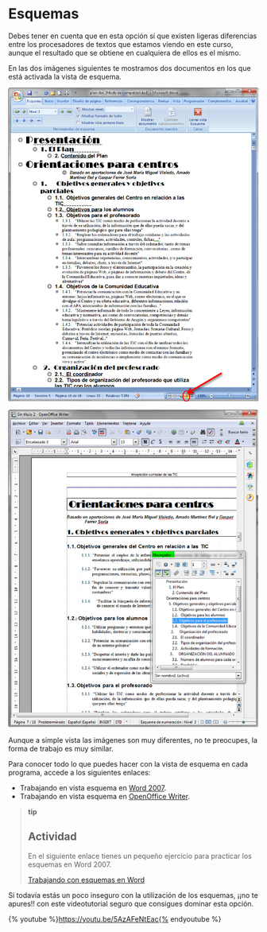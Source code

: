 # Esquemas

Debes tener en cuenta que en esta opción sí que existen ligeras diferencias entre los procesadores de textos que estamos viendo en este curso, aunque el resultado que se obtiene en cualquiera de ellos es el mismo.

En las dos imágenes siguientes te mostramos dos documentos en los que está activada la vista de esquema.


![5.12. Vista esquema en Word 2007. Captura propia.](img/5Imagen_11.jpg)



![5.13. Vista esquema en OpenOffice Writer. Captura propia.](img/5Imagen_12.jpg)

Aunque a simple vista las imágenes son muy diferentes, no te preocupes, la forma de trabajo es muy similar.

Para conocer todo lo que puedes hacer con la vista de esquema en cada programa, accede a los siguientes enlaces:

*   Trabajando en vista esquema en [Word 2007](http://www.slideshare.net/kudaj_1990/esquemas-e-indices-en-word "Vista de esquema en Word").
*   Trabajando en vista esquema en [OpenOffice Writer](http://wiki.open-office.es/Que_es_el_Navegador_de_OpenOffice_Writer "Vista de esquema en Write").

>**tip**
>
>## Actividad
>
>En el siguiente enlace tienes un pequeño ejercicio para practicar los esquemas en Word 2007.
>
>[Trabajando con esquemas en Word](https://docs.google.com/viewer?a=v&pid=sites&srcid=ZGVmYXVsdGRvbWFpbnxpZXN2cHNlcHRpbW9zfGd4OjZjZmVkMDFlMjk1YzZlZGU "Esquemas con Word")

Si todavía estás un poco inseguro con la utilización de los esquemas, ¡¡no te apures!! con este videotutorial seguro que consigues dominar esta opción.

{% youtube %}https://youtu.be/5AzAFeNtEac{% endyoutube %}

